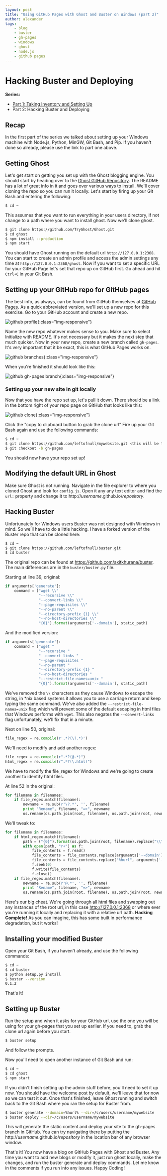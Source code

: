 ```yaml
---
layout: post
title: "Using GitHub Pages with Ghost and Buster on Windows (part 2)"
author: alexander
tags:
    - blog
    - buster
    - gh-pages
    - windows
    - ghost
    - node.js
    - github pages
---
```


Hacking Buster and Deploying
=

**Series:**

- [Part 1: Taking Inventory and Setting Up](/2014/02/07/using-github-pages-with-ghost-and-buster-on-windows-part-1)<br/>
- Part 2: Hacking Buster and Deploying

## Recap

In the first part of the series we talked about setting up your Windows machine with Node.js, Python, MinGW, Git Bash, and Pip. If you haven't done so already, please use the link to part one above.

## Getting Ghost

Let's get start on getting you set up with the Ghost blogging engine. You should start by heading over to the [Ghost GitHub Repository](https://github.com/tryghost/Ghost). The README has a lot of great info in it and goes over various ways to install. We'll cover cloning the repo so you can run it locally. Let's start by firing up your Git Bash and entering the following:

```sh
$ cd ~
```

This assumes that you want to run everything in your users directory, if not change to a path where you want to install ghost. Now we'll clone ghost.

```sh
$ git clone https://github.com/TryGhost/Ghost.git
$ cd ghost
$ npm install --production
$ npm start
```

You should have Ghost running on the default url `http://127.0.0.1:2368`. You can start to create an admin profile and access the admin settings any time at `http://127.0.0.1:2368/ghost`. Now if you want to set a specific URL for your GitHub Page let's set that repo up on GitHub first. Go ahead and hit `Ctrl+C` in your Git Bash.

## Setting up your GitHub repo for GitHub pages

The best info, as always, can be found from GitHub themselves at [GitHub Pages](http://pages.github.com/). As a quick abbreviated version, we'll set up a new repo for this exercise. Go to your GitHub account and create a new repo.

![github profile](https://hygtqg.bn1304.livefilestore.com/y4mcUMRycRr5WNn0tbrst8Rdt_2GUU8fqrjrJNiaKvD6nj2dP-RG_swQWgLXhfd3qhukbeJv3gMLSOw3smH9qkEn-z4coHDUgCcm5QzrWWD7NxeP2BNXVbqe--oArlyyyyVXCK89dC3zJx3Au5PCSMcluaZt5siK5-sGN8-8idRQL-b3PH73CczxFTKHapb60C15TPYkMaDKGg0JewHPEQxvg){:class="img-responsive"}

Name the new repo whatever makes sense to you. Make sure to select Initialize with README. It's not necessary but it makes the next step that much quicker. Now in your new repo, create a new branch called `gh-pages`. It's very important that it be exact, this is what GitHub Pages works on.

![github branches](https://h4gtqg.bn1304.livefilestore.com/y4mQHC-kajvDNrte1s2EhB9pbUHSniXOBnFbwz9Ei3XvhYGoUrNeTVpIof4Zos2YT19q_IlhAlxgnlFz-6EcYpGjeIsmfL_E6lFh19AlALsDr_PoY6FnzqxIOy3qwRA0TBKMoPiLgru5MQjRbHjGD2YLFWGW2BElPP1ONxRdFU8fOnzpKlADAYoeBl0tHybwU7dhIIWhCaarcK-yNP4PJgLQQ){:class="img-responsive"}

When you're finished it should look like this:

![github gh-pages branch](https://iigtqg.bn1304.livefilestore.com/y4m8BoYzWsO0kov9s3bKFzEmzODdG-FWcxI8MHpGOAHS2HSmcF0ZwGu78utGH5PYi5p8Q5TCNoo9bZ68WqYhcsHJYyTkO3gAIDIuxMuj7QtuEawniB6CUHijWPv3rrKibMWfnLCpEQytQyMAPBC99703AAQTBMOzj-QzlJ1LwwCmIO0yipsh11jefKCgdr-hvGsmdGmVf938NywSUI8m9GBuA){:class="img-responsive"}

### Setting up your new site in git locally

Now that you have the repo set up, let's pull it down. There should be a link in the bottom right of your repo page on GitHub that looks like this:

![github clone](https://gygtqg.bn1304.livefilestore.com/y4mGGqx9rvQZ7dtZKVQSrx4d2BSV_1jyRKEiDdvalHiRQMpZ9C-jjIZz6lv_0vZS0AsatD0-GiytGo5jif0lqbV6P1zu-33GPDAuILzlJkqToMOb2kkUB_w8NyKQxUZwMhyMUQ-G0RBPBD8QnRi00H3J4tgl5Mt7JmaxizUlfrva5eR0aRVBczxjOqNm825kI4LFA1nCiqdVSPVcaiHb465PQ){:class="img-responsive"}

Click the "copy to clipboard button to grab the clone url"
Fire up your Git Bash again and use the following commands:

```sh
$ cd ~
$ git clone https://github.com/leftofnull/mywebsite.git <this will be the url you copied, not this exact one>
$ git checkout -b gh-pages
```

You should now have your repo set up!

## Modifying the default URL in Ghost

Make sure Ghost is not running. Navigate in the file explorer to where you cloned Ghost and look for `config.js`. Open it any any text editor and find the `url:` property and change it to http://*username*.github.io/*repository*.

## Hacking Buster

Unfortunately for Windows users Buster was not designed with Windows in mind. So we'll have to do a little hacking. I have a forked version of the Buster repo that can be cloned here:

```sh
$ cd ~
$ git clone https://github.com/leftofnull/buster.git
$ cd buster
```

The original repo can be found at https://github.com/axitkhurana/buster. The main differences are in the `buster/buster.py` file.

Starting at line 39, original:

```python
if arguments['generate']:
    command = ("wget \\"
               "--recursive \\"
               "--convert-links \\"
               "--page-requisites \\"
               "--no-parent \\"
               "--directory-prefix {1} \\"
               "--no-host-directories \\"
               "{0}").format(arguments['--domain'], static_path)
```

And the modified version:

```python
if arguments['generate']:
    command = ("wget "
               "--recursive "
               "--convert-links "
               "--page-requisites "
               "--no-parent "
               "--directory-prefix {1} "
               "--no-host-directories "
               "--restrict-file-names=unix "
               "{0}").format(arguments['--domain'], static_path)
```

We've removed the `\\` characters as they cause Windows to escape the string, in *nix based systems it allows you to use a carriage return and keep typing the same command. We've also added the `--restrict-file-names=unix` flag which will prevent some of the default escaping in html files that Windows performs with `wget`. This also negates the `--convert-links` flag unfortunately, we'll fix that in a minute.

Next on line 50, original:

```python
file_regex = re.compile(r'.*?(\?.*)')
```

We'll need to modify and add another regex:

```python
file_regex = re.compile(r".*?(@.*)")
html_regex = re.compile(r".*?(\.html)")
```

We have to modify the file_regex for Windows and we're going to create another to identify html files.

At line 52 in the original:

```python
for filename in filenames:
    if file_regex.match(filename):
        newname = re.sub(r'\?.*', '', filename)
        print "Rename", filename, "=>", newname
        os.rename(os.path.join(root, filename), os.path.join(root, newname))
```

We'll tweak to:

```python
for filename in filenames:
    if html_regex.match(filename):
        path = ("{0}").format(os.path.join(root, filename).replace("\\", "/"))
        with open(path, "r+") as f:
            file_contents = f.read()
            file_contents = file_contents.replace(arguments['--domain'], "")
            file_contents = file_contents.replace("%hurl", arguments['--domain'])
            f.seek(0)
            f.write(file_contents)
            f.close()
    if file_regex.match(filename):
        newname = re.sub(r'@.*', '', filename)
        print "Rename", filename, "=>", newname
        os.rename(os.path.join(root, filename), os.path.join(root, newname))
```

Here's our big cheat. We're going through all html files and swapping out any instances of the root url, in this case http://127.0.0.1:2368 or where ever you're running it locally and replacing it with a relative url path. **Hacking Complete!** As you can imagine, this has some built in performance degradation, but it works!

## Installing your modified Buster

Open your Git Bash, if you haven't already, and use the following commands:

```sh
$ cd ~
$ cd buster
$ python setup.py install
$ buster --version
0.1.2
```

That's it!

## Setting up Buster

Run the setup and when it asks for your GitHub url, use the one you will be using for your gh-pages that you set up earlier. If you need to, grab the clone url again before you start.

```sh
$ buster setup
```

And follow the prompts.

Now you'll need to open another instance of Git Bash and run:

```sh
$ cd ~
$ cd ghost
$ npm start
```

If you didn't finish setting up the admin stuff before, you'll need to set it up now. You should have the welcome post by default, we'll leave that for now so we can test it out. Once that's finished, leave Ghost running and switch back to the Git Bash where you ran the setup for Buster from. 

```sh
$ buster generate --domain=%hurl% --dir=/c/users/username/mywebsite
$ buster deploy --dir=/c/users/username/mywebsite
```

This will generate the static content and deploy your site to the gh-pages branch in GitHub. You can try navigating there by putting the http://*username*.github.io/*repository* in the location bar of any browser window.

That's it! You now have a blog on GitHub Pages with Ghost and Buster. Any time you want to add new blogs or modify it, just run ghost locally, make the changes, and run the buster generate and deploy commands. Let me know in the comments if you run into any issues. Happy Coding!